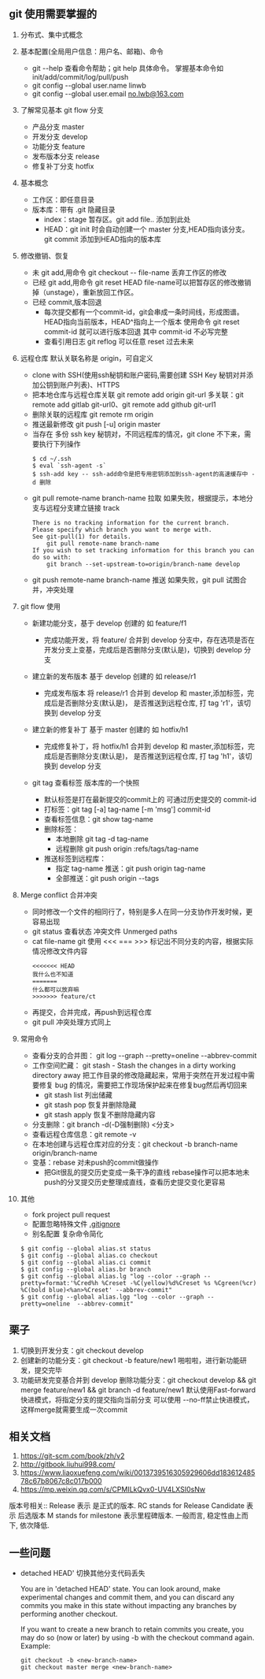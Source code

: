 git 使用需要掌握的
---

1. 分布式、集中式概念

2. 基本配置(全局用户信息：用户名、邮箱)、命令
	- git --help 查看命令帮助；git help 具体命令。 掌握基本命令如 init/add/commit/log/pull/push
	- git config --global user.name linwb
	- git config --global user.email no.lwb@163.com

3. 了解常见基本 git flow 分支
	- 产品分支 master
	- 开发分支 develop
	- 功能分支 feature
	- 发布版本分支 release
	- 修复补丁分支 hotfix

5. 基本概念
	- 工作区：即任意目录
	- 版本库：带有 .git 隐藏目录
		- index：stage 暂存区。git add file.. 添加到此处
		- HEAD：git init 时会自动创建一个 master 分支,HEAD指向该分支。git commit 添加到HEAD指向的版本库

4. 修改撤销、恢复
	- 未 git add,用命令 git checkout -- file-name 丢弃工作区的修改
	- 已经 git add,用命令 git reset HEAD file-name可以把暂存区的修改撤销掉（unstage），重新放回工作区。
	- 已经 commit,版本回退
		- 每次提交都有一个commit-id，git会串成一条时间线，形成图谱。HEAD指向当前版本，HEAD^指向上一个版本
		 使用命令 git reset commit-id 就可以进行版本回退 其中 commit-id 不必写完整
		- 查看引用日志 git reflog 可以任意 reset 过去未来

6. 远程仓库 默认关联名称是 origin，可自定义 
	- clone with SSH(使用ssh秘钥和账户密码,需要创建 SSH Key 秘钥对并添加公钥到账户列表)、HTTPS
	- 把本地仓库与远程仓库关联 git remote add origin git-url 多关联：git remote add gitlab git-url0、git remote add github git-url1
	- 删除关联的远程库 git remote rm origin
	- 推送最新修改 git push [-u] origin master
	- 当存在 多份 ssh key 秘钥对，不同远程库的情况，git clone 不下来，需要执行下列操作
        ```shell
        $ cd ~/.ssh
        $ eval `ssh-agent -s`
        $ ssh-add key -- ssh-add命令是把专用密钥添加到ssh-agent的高速缓存中 -d 删除
        ```
	- git pull remote-name branch-name 拉取 如果失败，根据提示，本地分支与远程分支建立链接 track
        ```
        There is no tracking information for the current branch.
        Please specify which branch you want to merge with.
        See git-pull(1) for details.
            git pull remote-name branch-name
        If you wish to set tracking information for this branch you can do so with:
            git branch --set-upstream-to=origin/branch-name develop
        ```
	- git push remote-name branch-name 推送 如果失败，git pull 试图合并，冲突处理

7. git flow 使用

	- 新建功能分支，基于 develop 创建的 如 feature/f1
		- 完成功能开发，将 feature/ 合并到 develop 分支中，存在选项是否在开发分支上变基，完成后是否删除分支(默认是)，切换到 develop 分支
		
	- 建立新的发布版本 基于 develop 创建的 如 release/r1 
		- 完成发布版本 将 release/r1 合并到 develop 和 master,添加标签，完成后是否删除分支(默认是)，
		是否推送到远程仓库, 打 tag 'r1'，该切换到 develop 分支
	- 建立新的修复补丁 基于 master 创建的 如 hotfix/h1
		- 完成修复补丁，将 hotfix/h1 合并到 develop 和 master,添加标签，完成后是否删除分支(默认是)，
		是否推送到远程仓库, 打 tag 'h1'，该切换到 develop 分支
	- git tag 查看标签 版本库的一个快照
		- 默认标签是打在最新提交的commit上的 可通过历史提交的 commit-id 
		- 打标签：git tag [-a] tag-name [-m 'msg'] commit-id
		- 查看标签信息：git show tag-name
		- 删除标签：
			- 本地删除 git tag -d tag-name 
			- 远程删除 git push origin :refs/tags/tag-name
		- 推送标签到远程库：
			- 指定 tag-name 推送：git push origin tag-name
			- 全部推送：git push origin --tags

8. Merge conflict 合并冲突
    - 同时修改一个文件的相同行了，特别是多人在同一分支协作开发时候，更容易出现
	- git status 查看状态 冲突文件 Unmerged paths
	- cat file-name git 使用 <<< === >>> 标记出不同分支的内容，根据实际情况修改文件内容
		```
		<<<<<<< HEAD
		我什么也不知道
		=======
		什么都可以放弃嘛
		>>>>>>> feature/ct
		```
	- 再提交，合并完成，再push到远程仓库
	- git pull 冲突处理方式同上

9. 常用命令
	- 查看分支的合并图： git log --graph --pretty=oneline --abbrev-commit
	- 工作空间贮藏： git stash - Stash the changes in a dirty working directory away 把工作目录的修改隐藏起来，常用于突然在开发过程中需要修复 bug 的情况，需要把工作现场保护起来在修复bug然后再切回来
		- git stash list 列出储藏
		- git stash pop 恢复并删除隐藏
		- git stash apply 恢复不删除隐藏内容
	- 分支删除：git branch -d(-D强制删除) <分支>
	- 查看远程仓库信息：git remote -v
	- 在本地创建与远程仓库对应的分支：git checkout -b branch-name origin/branch-name
	- 变基：rebase 对未push的commit做操作
		- 把Git很乱的提交历史变成一条干净的直线 rebase操作可以把本地未push的分叉提交历史整理成直线，查看历史提交变化更容易

10. 其他
	- fork project pull request
	- 配置忽略特殊文件 [.gitignore](https://github.com/github/gitignore)
	- 别名配置 复杂命令简化
	```
	$ git config --global alias.st status
	$ git config --global alias.co checkout
	$ git config --global alias.ci commit
	$ git config --global alias.br branch
	$ git config --global alias.lg "log --color --graph --pretty=format:'%Cred%h %Creset -%C(yellow)%d%Creset %s %Cgreen(%cr) %C(bold blue)<%an>%Creset' --abbrev-commit"
	$ git config --global alias.lgg "log --color --graph --pretty=oneline  --abbrev-commit"
	```


栗子
---
1. 切换到开发分支：git checkout develop
2. 创建新的功能分支：git checkout -b feature/new1 啪啦啦，进行新功能研发，提交完毕
3. 功能研发完变基合并到 develop 删除功能分支：git checkout develop && git merge feature/new1 && git branch -d feature/new1
默认使用Fast-forward快进模式，将指定分支的提交指向当前分支 可以使用 --no-ff禁止快进模式，这样merge就需要生成一次commit


相关文档
---
1. https://git-scm.com/book/zh/v2
2. http://gitbook.liuhui998.com/
3. https://www.liaoxuefeng.com/wiki/0013739516305929606dd18361248578c67b8067c8c017b000
4. https://mp.weixin.qq.com/s/CPMILkQvx0-UV4LXSI0sNw


版本号相关::
Release 表示 是正式的版本.
RC stands for Release Candidate 表示 后选版本
M stands for milestone 表示里程碑版本.
一般而言, 稳定性由上而下, 依次降低.


一些问题
---
- detached HEAD' 切换其他分支代码丢失
    
    You are in 'detached HEAD' state. You can look around, make experimental
    changes and commit them, and you can discard any commits you make in this
    state without impacting any branches by performing another checkout.
    
    If you want to create a new branch to retain commits you create, you may
    do so (now or later) by using -b with the checkout command again. Example:
    
      git checkout -b <new-branch-name>
      git checkout master merge <new-branch-name>